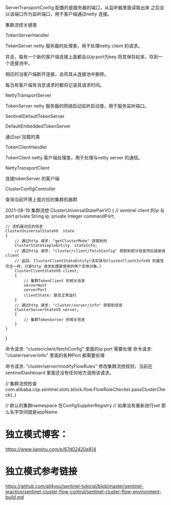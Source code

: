 ServerTransportConfig 配置的是服务器的端口，从监听器里面读取出来 之后会以该端口作为监听端口，用于客户端通过netty 连接。



集群流控关键类

TokenServerHandler

TokenServer netty 服务器的处理类，用于处理netty client 的请求。

并且，每有一个新的客户端连接上面都会以ip:port为key 将其保存起来，存到一个连接池中。

相应的当客户端断开连接，会将其从连接池中删除。

每当有客户端有消息请求时都将记录其请求时间。

NettyTransportServer

TokenServer netty 服务器的网络启动监听启动类，用于服务监听端口。

SentinelDefaultTokenServer

DefaultEmbeddedTokenServer

通过spi 加载的类



TokenClientHandler

TokenClient netty 客户端处理类，用于处理与netty server 的通信。

NettyTransportClient

连接tokenServer 的客户端





ClusterConfigController

查询当前环境上面对应的集群机器群


2021-08-19 集群流控
ClusterUniversalStatePairVO {
	// sentinel client 的ip 与port
    private String ip;
    private Integer commandPort;

	// 该机器对应的信息
	ClusterUniversalStateVO  state
	{
		// 通过http 请求: "getClusterMode" 获取到的
		ClusterStateSimpleEntity  stateInfo;
		// 通过http 请求: "cluster/client/fetchConfig" 获取到部分信息然后组装成client
		// 返回: ClusterClientStateEntity(该实体与ClusterClientInfoVO 的属性完全一样，只是http 请求处理是使用的两个实体对象。)
		ClusterClientStateVO client;
		{
			// 集群TokenClient 的相关信息
			serverHost
			serverPort
			clientState: 是否正常运行
		}
		// 通过http 请求: "cluster/server/info" 获取到信息
		ClusterServerStateVO server;
		{
			// 集群TokenServer 的相关信息
		}
	}
}


命令请求: "cluster/client/fetchConfig" 里面的ip port 需要处理
命令请求: "cluster/server/info" 里面的各种Port 都需要处理


命令请求: "cluster/server/modifyFlowRules"  修改集群流控规则，当前在sentinelDashboard 里面还没有任何地方调用该请求。


// 集群流控检查
com.alibaba.csp.sentinel.slots.block.flow.FlowRuleChecker.passClusterCheck(..)

// 默认的集群namespace 在ConfigSupplierRegistry 
// 如果没有重新进行set 那么名字空间就是appName

# 独立模式博客：
https://www.jianshu.com/p/67d02420e814
# 独立模式参考链接
https://github.com/all4you/sentinel-tutorial/blob/master/sentinel-practice/sentinel-cluster-flow-control/sentinel-cluster-flow-environment-build.md